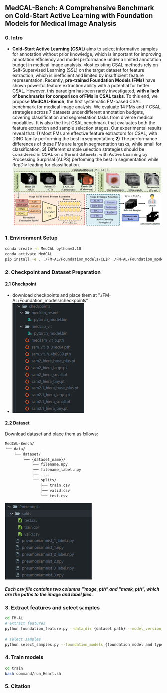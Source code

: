 ## MedCAL-Bench: A Comprehensive Benchmark on Cold-Start Active Learning with Foundation Models for Medical Image Analysis
### 0. Intro
* **Cold-Start Active Learning (CSAL)** aims to select informative samples for annotation without prior knowledge, which is important for improving annotation efficiency and model performance under a limited annotation budget in medical image analysis. Most existing CSAL methods rely on Self-Supervised Learning (SSL) on the target dataset for feature extraction, which is inefficient and limited by insufficient feature representation. Recently, **pre-trained Foundation Models (FMs)** have shown powerful feature extraction ability with a potential for better CSAL. However, this paradigm has been rarely investigated, **with a lack of benchmarks for comparison of FMs in CSAL tasks**. To this end, we propose **MedCAL-Bench**, the first systematic FM-based CSAL benchmark for medical image analysis. We evaluate 14 FMs and 7 CSAL strategies across 7 datasets under different annotation budgets, covering classification and segmentation tasks from diverse medical modalities. It is also the first CSAL benchmark that evaluates both the feature extraction and sample selection stages.  Our experimental results reveal that: **1)** Most FMs are effective feature extractors for CSAL, with DINO family performing the best in segmentation; **2)** The performance differences of these FMs are large in segmentation tasks, while small for classification; **3)** Different sample selection strategies should be considered in CSAL on different datasets, with Active Learning by Processing Surprisal (ALPS) performing the best in segmentation while RepDiv leading  for classification. 
![alt text](figs/structure.png)

### 1. Environment Setup
```sh
conda create -n MedCAL python=3.10
conda activate MedCAL
pip install -e . ./FM-AL/Foundation_models/CLIP ./FM-AL/Foundation_models/MedCLIP ./FM-AL/Foundation_models/segment_anything ./FM-AL/Foundation_models/sam2
```


### 2. Checkpoint and Dataset Preparation
#### 2.1 Checkpoint
* download checkpoints and place them at "./FM-AL/Foundation_models/checkpoints"
* ![alt text](figs/eg_checkpoint.png)

#### 2.2 Dataset
Download dataset and place them as follows:
```sh
MedCAL-Bench/
└── data/
    └── dataset/
        └── {dataset_name}/
            ├── filename.npy
            ├── filename_label.npy
            ├── ....
            └── splits/
                ├── train.csv
                ├── valid.csv
                └── test.csv
```
![alt text](/figs/eg_dataset.png)
##### Each csv file contains two columns "image_pth" and "mask_pth", which are the paths to the image and label files.


### 3. Extract features and select samples
```sh
cd FM-AL
# extract features
python foundation_feature.py --data_dir {dataset path} --model_version_type {foundation model and version type}

# select samples
python select_samples.py --foundation_models {foundation model and type} --organs {dataset name} --annotation_budgets {annotation budget} --AL_methods {active learning method}
``` 

### 4. Train models
```sh
cd train
bash command/run_Heart.sh
```

### 5. Citation
```sh

```